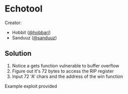 # Echotool

Creator:
- Hobbit ([@hobbari](https://github.com/hobbari))
- Sanduuz ([@sanduuz](https://github.com/sanduuz))

## Solution

1. Notice a gets function vulnerable to buffer overflow
1. Figure out it's 72 bytes to access the RIP register
1. Input 72 'A' chars and the address of the win function

Example exploit provided
